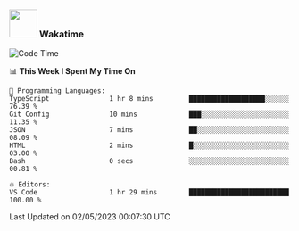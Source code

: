 ### <img src="https://media.giphy.com/media/VgCDAzcKvsR6OM0uWg/giphy.gif" width="50"> Wakatime

  <!--START_SECTION:waka-->
![Code Time](http://img.shields.io/badge/Code%20Time-1%2C384%20hrs%2014%20mins-blue)

📊 **This Week I Spent My Time On** 

```text
💬 Programming Languages: 
TypeScript               1 hr 8 mins         ███████████████████░░░░░░   76.39 % 
Git Config               10 mins             ███░░░░░░░░░░░░░░░░░░░░░░   11.35 % 
JSON                     7 mins              ██░░░░░░░░░░░░░░░░░░░░░░░   08.09 % 
HTML                     2 mins              █░░░░░░░░░░░░░░░░░░░░░░░░   03.00 % 
Bash                     0 secs              ░░░░░░░░░░░░░░░░░░░░░░░░░   00.81 % 

🔥 Editors: 
VS Code                  1 hr 29 mins        █████████████████████████   100.00 % 
```


 Last Updated on 02/05/2023 00:07:30 UTC
<!--END_SECTION:waka-->
